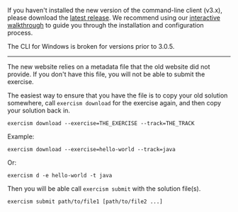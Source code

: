 If you haven't installed the new version of the command-line client (v3.x), please download the [latest release](https://github.com/exercism/cli/releases/latest). We recommend using our [interactive walkthrough](https://exercism.io/cli-walkthrough) to guide you through the installation and configuration process.

The CLI for Windows is broken for versions prior to 3.0.5.

----

The new website relies on a metadata file that the old website did not provide.
If you don't have this file, you will not be able to submit the exercise.

The easiest way to ensure that you have the file is to copy your old solution somewhere, call `exercism download` for the exercise again, and then copy your solution back in.

    exercism download --exercise=THE_EXERCISE --track=THE_TRACK

Example:

    exercism download --exercise=hello-world --track=java

Or:

    exercism d -e hello-world -t java

Then you will be able call `exercism submit` with the solution file(s).

    exercism submit path/to/file1 [path/to/file2 ...]
